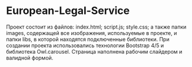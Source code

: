 # European-Legal-Service
Проект состоит из файлов: 
index.html;
script.js;
style.css;
а также папки images, содержащей все изображения, используемые в проекте, и папки libs, в которой находятся подключенные библиотеки.
При создании проекта использовались технологии Bootstrap 4/5 и библиотека Owl.carousel.
Страница наполнена рабочим слайдером и валидной формой.
